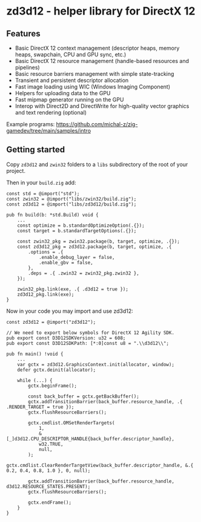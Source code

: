 # zd3d12 - helper library for DirectX 12

## Features

* Basic DirectX 12 context management (descriptor heaps, memory heaps, swapchain, CPU and GPU sync, etc.)
* Basic DirectX 12 resource management (handle-based resources and pipelines)
* Basic resource barriers management with simple state-tracking
* Transient and persistent descriptor allocation
* Fast image loading using WIC (Windows Imaging Component)
* Helpers for uploading data to the GPU
* Fast mipmap generator running on the GPU
* Interop with Direct2D and DirectWrite for high-quality vector graphics and text rendering (optional)

Example programs: https://github.com/michal-z/zig-gamedev/tree/main/samples/intro

## Getting started

Copy `zd3d12` and `zwin32` folders to a `libs` subdirectory of the root of your project.

Then in your `build.zig` add:

```zig
const std = @import("std");
const zwin32 = @import("libs/zwin32/build.zig");
const zd3d12 = @import("libs/zd3d12/build.zig");

pub fn build(b: *std.Build) void {
    ...
    const optimize = b.standardOptimizeOption(.{});
    const target = b.standardTargetOptions(.{});

    const zwin32_pkg = zwin32.package(b, target, optimize, .{});
    const zd3d12_pkg = zd3d12.package(b, target, optimize, .{
        .options = .{
            .enable_debug_layer = false,
            .enable_gbv = false,
        },
        .deps = .{ .zwin32 = zwin32_pkg.zwin32 },
    });

    zwin32_pkg.link(exe, .{ .d3d12 = true });
    zd3d12_pkg.link(exe);
}
```

Now in your code you may import and use zd3d12:

```zig
const zd3d12 = @import("zd3d12");

// We need to export below symbols for DirectX 12 Agility SDK.
pub export const D3D12SDKVersion: u32 = 608;
pub export const D3D12SDKPath: [*:0]const u8 = ".\\d3d12\\";

pub fn main() !void {
    ...
    var gctx = zd3d12.GraphicsContext.init(allocator, window);
    defer gctx.deinit(allocator);

    while (...) {
        gctx.beginFrame();

        const back_buffer = gctx.getBackBuffer();
        gctx.addTransitionBarrier(back_buffer.resource_handle, .{ .RENDER_TARGET = true });
        gctx.flushResourceBarriers();

        gctx.cmdlist.OMSetRenderTargets(
            1,
            &[_]d3d12.CPU_DESCRIPTOR_HANDLE{back_buffer.descriptor_handle},
            w32.TRUE,
            null,
        );
        gctx.cmdlist.ClearRenderTargetView(back_buffer.descriptor_handle, &.{ 0.2, 0.4, 0.8, 1.0 }, 0, null);

        gctx.addTransitionBarrier(back_buffer.resource_handle, d3d12.RESOURCE_STATES.PRESENT);
        gctx.flushResourceBarriers();

        gctx.endFrame();
    }
}
```
